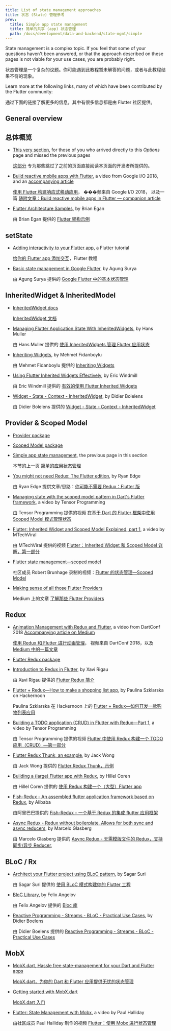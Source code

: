 ```yaml
---
title: List of state management approaches
title: 状态 (State) 管理参考
prev:
  title: Simple app state management
  title: 简单的共享 (app) 状态管理
  path: /docs/development/data-and-backend/state-mgmt/simple
---
```


State management is a complex topic.
If you feel that some of your questions haven't been answered,
or that the approach described on these pages
is not viable for your use cases, you are probably right.

状态管理是一个复杂的议题。你可能遇到此教程暂未解答的问题，或者与此教程结果不符的现象。

Learn more at the following links,
many of which have been contributed by the Flutter community:

通过下面的链接了解更多的信息，其中有很多信息都是由 Flutter 社区提供。

## General overview

## 总体概览

* [This very section], for those of you who arrived
  directly to this _Options_ page and missed the previous pages

  [这部分][This very section] 专为那些跳过了之前的页面直接阅读本页面的开发者所提供的。

* [Build reactive mobile apps with Flutter],
  a video from Google I/O 2018, and an [accompanying article]

  [使用 Flutter 构建响应式移动应用](https://www.bilibili.com/video/av55808989/)，
  ���频来自 Google I/O 2018，
  以及一篇 
  [随附文章：Build reactive mobile apps in Flutter — companion article][accompanying article]

* [Flutter Architecture Samples], by Brian Egan

  由 Brian Egan 提供的 [Flutter 架构示例][accompanying article]

## setState

* [Adding interactivity to your Flutter app], a Flutter tutorial

  [给你的 Flutter app 添加交互][Adding interactivity to your Flutter app]，Flutter 教程

* [Basic state management in Google Flutter], by Agung Surya

  由 Agung Surya 提供的 [Google Flutter 中的基本状态管理][Basic state management in Google Flutter]

## InheritedWidget &amp; InheritedModel 

* [InheritedWidget docs]

  [InheritedWidget 文档][InheritedWidget docs]

* [Managing Flutter Application State With InheritedWidgets],
  by Hans Muller

  由 Hans Muller 提供的 [使用 InheritedWidgets 管理 Flutter 应用状态][Managing Flutter Application State With InheritedWidgets]

* [Inheriting Widgets], by Mehmet Fidanboylu

  由 Mehmet Fidanboylu 提供的 [Inheriting Widgets][Inheriting Widgets]

* [Using Flutter Inherited Widgets Effectively], by Eric Windmill

  由 Eric Windmill 提供的 [有效的使用 Flutter Inherited Widgets][Using Flutter Inherited Widgets
  Effectively]

* [Widget - State - Context - InheritedWidget], by Didier Bolelens

  由 Didier Bolelens 提供的 [Widget - State - Context - InheritedWidget][Widget - State - Context -
  InheritedWidget]

## Provider &amp; Scoped Model

* [Provider package]
* [Scoped Model package]
* [Simple app state management], the previous page in this section

  本节的上一页 [简单的应用状态管理][Simple app state management]

* [You might not need Redux: The Flutter edition], by Ryan Edge

  由 Ryan Edge 提供文章/思路：[你可能不需要 Redux：Flutter 版][You might not need Redux: The Flutter edition]
  
* [Managing state with the scoped model pattern in Dart's Flutter framework],
  a video by Tensor Programming

  由 Tensor Programming 提供的视频 
  [在基于 Dart 的 Flutter 框架中使用 Scoped Model 模式管理状态][Managing state with the scoped model pattern in Dart's Flutter framework]
  
* [Flutter: Inherited Widget and Scoped Model Explained, part 1],
  a video by MTechViral

  由 MTechViral 提供的视频 
  [Flutter：Inherited Widget 和 Scoped Model 详解，第一部分][Flutter: Inherited Widget and Scoped Model Explained, part 1]
  
* [Flutter state management&mdash;scoped model][]
 
  社区成员 Robert Brunhage 录制的视频：[Flutter 的状态管理&mdash;Scoped Model](https://www.bilibili.com/video/av87835498/)

* [Making sense of all those Flutter Providers]
 
  Medium 上的文章 [了解那些 Flutter Providers][Making sense of all those Flutter Providers]

## Redux

* [Animation Management with Redux and Flutter][],
  a video from DartConf 2018 [Accompanying article on Medium][]

  [使用 Redux 和 Flutter 进行动画管理][Animation Management with Redux and Flutter]，
  视频来自 DartConf 2018，以及 [Medium 中的一篇文章][Accompanying article on Medium]

* [Flutter Redux package][]
* [Introduction to Redux in Flutter][], by Xavi Rigau

  由 Xavi Rigau 提供的 [Flutter Redux 简介][Introduction to Redux in Flutter]
  
* [Flutter + Redux&mdash;How to make a shopping list app][],
  by Paulina Szklarska on Hackernoon

  Paulina Szklarska 在 Hackernoon 上的
  [Flutter + Redux&mdash;如何开发一款购物列表应用][Flutter + Redux&mdash;How to make a shopping list app]
  
* [Building a TODO application (CRUD) in Flutter with Redux&mdash;Part 1][],
  a video by Tensor Programming
  
  由 Tensor Programming 提供的视频
  [Flutter 中使用 Redux 构建一个 TODO 应用（CRUD）&mdash;第一部分][Building a TODO application (CRUD) in Flutter with Redux&mdash;Part 1]

* [Flutter Redux Thunk, an example][], by Jack Wong
 
  由 Jack Wong 提供的 [Flutter Redux Thunk，示例][Flutter Redux Thunk, an example]

* [Building a (large) Flutter app with Redux][], by Hillel Coren
 
  由 Hillel Coren 提供的 [使用 Redux 构建一个（大型）Flutter app][Building a (large) Flutter app with Redux]

* [Fish-Redux - An assembled flutter application framework based on Redux][],
  by Alibaba

  由阿里巴巴提供的 
  [Fish-Redux - 一个基于 Redux 的集成 flutter 应用框架][Fish-Redux - An assembled flutter application framework based on Redux]

* [Async Redux - Redux without boilerplate. Allows for both sync and async reducers][],
  by Marcelo Glasberg

  由 Marcelo Glasberg 提供的 
  [Async Redux - 无需模版文件的 Redux，支持同步/异步 Reducer][Async Redux - Redux without boilerplate. Allows for both sync and async reducers],

## BLoC / Rx

* [Architect your Flutter project using BLoC pattern][],
  by Sagar Suri

  由 Sagar Suri 提供的
  [使用 BLoC 模式构建你的 Flutter 工程][Architect your Flutter project using BLoC pattern]
  
* [BloC Library][], by Felix Angelov
 
  由 Felix Angelov 提供的 [Bloc 库][Bloc Library]

* [Reactive Programming - Streams - BLoC - Practical Use Cases][],
  by Didier Boelens

  由 Didier Boelens 提供的 
  [Reactive Programming - Streams - BLoC - Practical Use Cases][]


## MobX

* [MobX.dart, Hassle free state-management for your Dart and Flutter apps][]
 
  [MobX.dart，为你的 Dart 和 Flutter 应用提供无忧的状态管理][MobX.dart, Hassle free state-management for your Dart and Flutter apps]

* [Getting started with MobX.dart]
  
  [MobX.dart 入门][Getting started with MobX.dart]

* [Flutter: State Management with Mobx], a video by Paul Halliday
 
  由社区成员 Paul Halliday 制作的视频 
  [Flutter：使用 Mobx 进行状态管理][Flutter: State Management with Mobx]


[Adding interactivity to your Flutter app]: /docs/development/ui/interactive
[accompanying article]: {{site.flutter-medium}}/build-reactive-mobile-apps-in-flutter-companion-article-13950959e381
[Accompanying article on Medium]: {{site.flutter-medium}}/animation-management-with-flutter-and-flux-redux-94729e6585fa
[Animation Management with Redux and Flutter]: https://www.youtube.com/watch?v=9ZkLtr0Fbgk
[Architect your Flutter project using BLoC pattern]: {{site.medium}}/flutterpub/architecting-your-flutter-project-bd04e144a8f1
[Async Redux - Redux without boilerplate. Allows for both sync and async reducers]: {{site.pub}}/packages/async_redux/
[Basic state management in Google Flutter]: {{site.medium}}/@agungsurya/basic-state-management-in-google-flutter-6ee73608f96d
[Flutter meets Redux: The Redux way of managing Flutter applications state]: https://medium.com/@bardiarastin/flutter-meets-redux-the-redux-way-of-managing-flutter-applications-state-f60ef693b509
[BloC Library]: https://felangel.github.io/bloc
[Build reactive mobile apps with Flutter]: https://www.youtube.com/watch?v=RS36gBEp8OI&feature=youtu.be
[Building a (large) Flutter app with Redux]: https://hillelcoren.com/2018/06/01/building-a-large-flutter-app-with-redux/
[Building a TODO application (CRUD) in Flutter with Redux&mdash;Part 1]: https://www.youtube.com/watch?v=Wj216eSBBWs
[Fish-Redux - An assembled flutter application framework based on Redux]: {{site.github}}/alibaba/fish-redux/
[Flutter Architecture Samples]: http://fluttersamples.com/
[Flutter: Inherited Widget and Scoped Model Explained, part 1]: https://www.youtube.com/watch?v=j-27MZwRbFw
[Flutter: State Management with Mobx]: https://www.youtube.com/watch?v=p-MUBLOEkCs
[Flutter Redux package]: {{site.pub-pkg}}/flutter_redux
[Flutter Redux Thunk, an example]: {{site.medium}}/flutterpub/flutter-redux-thunk-27c2f2b80a3b
[Flutter + Redux&mdash;How to make a shopping list app]: https://hackernoon.com/flutter-redux-how-to-make-shopping-list-app-1cd315e79b65
[Flutter state management&mdash;scoped model]: https://www.youtube.com/watch?v=Oql5bU-Uvso
[Getting started with MobX.dart]: https://mobx.pub/getting-started
[InheritedWidget docs]: {{site.api}}/flutter/widgets/InheritedWidget-class.html
[Inheriting Widgets]: {{site.medium}}/@mehmetf_71205/inheriting-widgets-b7ac56dbbeb1
[Introduction to Redux in Flutter]: https://blog.novoda.com/introduction-to-redux-in-flutter/
[Making sense of all those Flutter Providers]: {{site.medium}}/flutter-community/making-sense-all-of-those-flutter-providers-e842e18f45dd
[Managing Flutter Application State With InheritedWidgets]: {{site.flutter-medium}}/managing-flutter-application-state-with-inheritedwidgets-1140452befe1
[Managing state with the scoped model pattern in Dart's Flutter framework]: https://www.youtube.com/watch?v=-MCeWP3rgI0
[MobX.dart, Hassle free state-management for your Dart and Flutter apps]: {{site.github}}/mobxjs/mobx.dart
[Provider package]: {{site.pub-pkg}}/provider
[Reactive Programming - Streams - BLoC - Practical Use Cases]: https://www.didierboelens.com/2018/12/reactive-programming---streams---bloc---practical-use-cases
[Scoped Model package]: {{site.pub-pkg}}/scoped_model
[Simple app state management]: /docs/development/data-and-backend/state-mgmt/simple
[This very section]: /docs/development/data-and-backend/state-mgmt/intro
[Using Flutter Inherited Widgets Effectively]: https://ericwindmill.com/articles/inherited_widget/
[Widget - State - Context - InheritedWidget]: https://www.didierboelens.com/2018/06/widget---state---context---inheritedwidget/
[You might not need Redux: The Flutter edition]: https://proandroiddev.com/you-might-not-need-redux-the-flutter-edition-9c11eba006d7